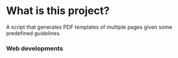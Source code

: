 # What is this project?
A script that generates PDF templates of multiple pages given some predefined guidelines.
### Web developments
